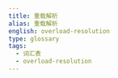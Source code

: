 ```yaml
---
title: 重载解析
alias: 重载解析
english: overload-resolution
type: glossary
tags:
  - 词汇表
  - overload-resolution
---
```

